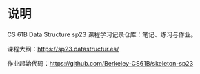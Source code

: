 # 说明

CS 61B Data Structure sp23 课程学习记录仓库：笔记、练习与作业。

课程大纲：https://sp23.datastructur.es/

作业起始代码：https://github.com/Berkeley-CS61B/skeleton-sp23
